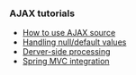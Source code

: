 ### AJAX tutorials

 * [How to use AJAX source](ajaxsource.html)
 * [Handling null/default values](handlingnullvalues.html)
 * [Derver-side processing](serverside.html)
 * [Spring MVC integration](springmvc.html)

